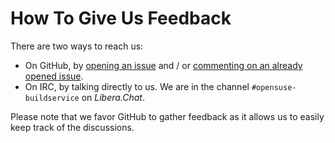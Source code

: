 # How To Give Us Feedback

There are two ways to reach us:

- On GitHub, by [opening an
  issue](https://github.com/openSUSE/open-build-service/issues/new/choose)
  and / or [commenting on an already opened
  issue](https://github.com/openSUSE/open-build-service/issues).
- On IRC, by talking directly to us. We are in the channel
  `#opensuse-buildservice` on *Libera.Chat*.

Please note that we favor GitHub to gather feedback as it allows us to easily
keep track of the discussions.


